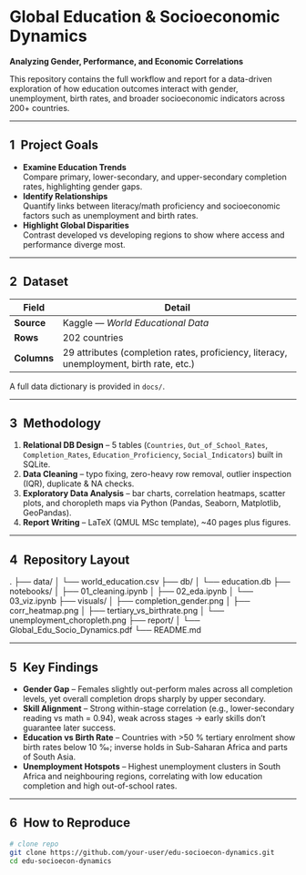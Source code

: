 # Global Education & Socioeconomic Dynamics

**Analyzing Gender, Performance, and Economic Correlations**

This repository contains the full workflow and report for a data-driven exploration of how education outcomes interact with gender, unemployment, birth rates, and broader socioeconomic indicators across 200+ countries.

---

## 1 Project Goals

- **Examine Education Trends**  
  Compare primary, lower-secondary, and upper-secondary completion rates, highlighting gender gaps.
- **Identify Relationships**  
  Quantify links between literacy/math proficiency and socioeconomic factors such as unemployment and birth rates.
- **Highlight Global Disparities**  
  Contrast developed vs developing regions to show where access and performance diverge most.

---

## 2 Dataset

| Field       | Detail                                                                                  |
| ----------- | --------------------------------------------------------------------------------------- |
| **Source**  | Kaggle — _World Educational Data_                                                       |
| **Rows**    | 202 countries                                                                           |
| **Columns** | 29 attributes (completion rates, proficiency, literacy, unemployment, birth rate, etc.) |

A full data dictionary is provided in `docs/`.

---

## 3 Methodology

1. **Relational DB Design** – 5 tables (`Countries`, `Out_of_School_Rates`, `Completion_Rates`, `Education_Proficiency`, `Social_Indicators`) built in SQLite.
2. **Data Cleaning** – typo fixing, zero-heavy row removal, outlier inspection (IQR), duplicate & NA checks.
3. **Exploratory Data Analysis** – bar charts, correlation heatmaps, scatter plots, and choropleth maps via Python (Pandas, Seaborn, Matplotlib, GeoPandas).
4. **Report Writing** – LaTeX (QMUL MSc template), ~40 pages plus figures.

---

## 4 Repository Layout

.
├── data/
│ └── world_education.csv
├── db/
│ └── education.db
├── notebooks/
│ ├── 01_cleaning.ipynb
│ ├── 02_eda.ipynb
│ └── 03_viz.ipynb
├── visuals/
│ ├── completion_gender.png
│ ├── corr_heatmap.png
│ ├── tertiary_vs_birthrate.png
│ └── unemployment_choropleth.png
├── report/
│ └── Global_Edu_Socio_Dynamics.pdf
└── README.md

---

## 5 Key Findings

- **Gender Gap** – Females slightly out-perform males across all completion levels, yet overall completion drops sharply by upper secondary.
- **Skill Alignment** – Strong within-stage correlation (e.g., lower-secondary reading vs math = 0.94), weak across stages → early skills don’t guarantee later success.
- **Education vs Birth Rate** – Countries with >50 % tertiary enrolment show birth rates below 10 ‰; inverse holds in Sub-Saharan Africa and parts of South Asia.
- **Unemployment Hotspots** – Highest unemployment clusters in South Africa and neighbouring regions, correlating with low education completion and high out-of-school rates.

---

## 6 How to Reproduce

```bash
# clone repo
git clone https://github.com/your-user/edu-socioecon-dynamics.git
cd edu-socioecon-dynamics
```
